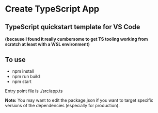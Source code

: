 # Create TypeScript App
## TypeScript quickstart template for VS Code
#### (because I found it really cumbersome to get TS tooling working from scratch at least with a WSL environment)

## To use
* npm install
* npm run build
* npm start

Entry point file is ./src/app.ts

**Note:** You may want to edit the package.json if you want to target specific versions of the dependencies (especially for production).
